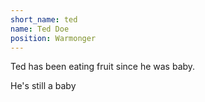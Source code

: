 ```yaml
---
short_name: ted
name: Ted Doe
position: Warmonger
---
```

Ted has been eating fruit since he was baby.

He's still a baby